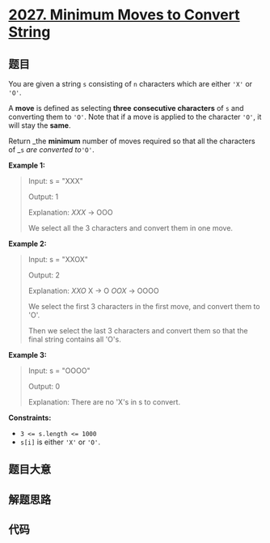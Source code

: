 # [2027. Minimum Moves to Convert String](https://leetcode.com/problems/minimum-moves-to-convert-string/)

## 题目

You are given a string `s` consisting of `n` characters which are either `'X'`
or `'O'`.

A **move** is defined as selecting **three** **consecutive characters** of `s`
and converting them to `'O'`. Note that if a move is applied to the character
`'O'`, it will stay the **same**.

Return _the **minimum** number of moves required so that all the characters of
_`s` _are converted to_`'O'`.



**Example 1:**

> Input: s = "XXX"
> 
> Output: 1
> 
> Explanation: _XXX_ -> OOO
> 
> We select all the 3 characters and convert them in one move.

**Example 2:**

> Input: s = "XXOX"
> 
> Output: 2
> 
> Explanation: _XXO_ X -> O _OOX_ -> OOOO
> 
> We select the first 3 characters in the first move, and convert them to 'O'.
> 
> Then we select the last 3 characters and convert them so that the final string contains all 'O's.

**Example 3:**

> Input: s = "OOOO"
> 
> Output: 0
> 
> Explanation: There are no 'X's in s to convert.

**Constraints:**

  * `3 <= s.length <= 1000`
  * `s[i]` is either `'X'` or `'O'`.


## 题目大意

## 解题思路

## 代码

```javascript

```


